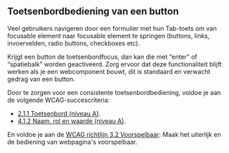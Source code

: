 ## Toetsenbordbediening van een button

Veel gebruikers navigeren door een formulier met hun Tab-toets om van focusable element naar focusable element te springen (buttons, links, invoervelden, radio buttons, checkboxes etc).

Krijgt een button de toetsenbordfocus, dan kan die met “enter” of “spatiebalk” worden geactiveerd. Zorg ervoor dat deze functionaliteit blijft werken als je een webcomponent bouwt, dit is standaard en verwacht gedrag van een button.

Door te zorgen voor een consistente toetsenbordbediening, voldoe je aan de volgende WCAG-succescriteria:

- [2.1.1 Toetsenbord (niveau A)](https://www.w3.org/WAI/WCAG22/Understanding/keyboard.html).
- [4.1.2 Naam, rol en waarde (niveau A)](https://www.w3.org/WAI/WCAG22/Understanding/name-role-value).

En voldoe je aan de [WCAG richtlijn 3.2 Voorspelbaar](https://www.w3.org/WAI/WCAG22/Understanding/predictable.html): Maak het uiterlijk en de bediening van webpagina's voorspelbaar.
